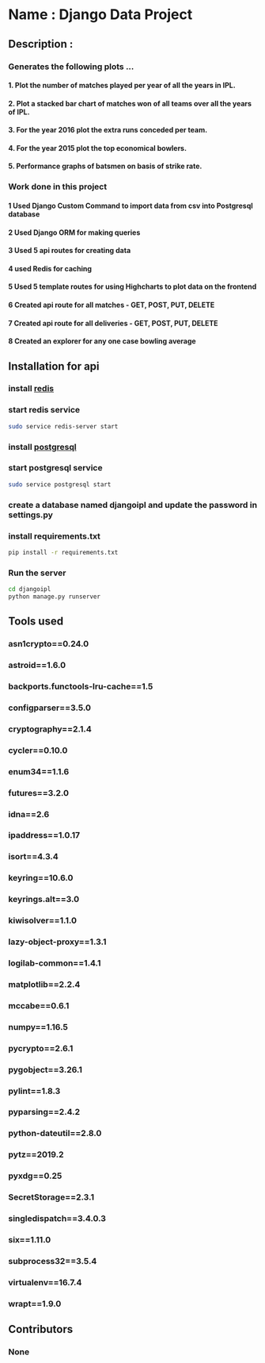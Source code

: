 # Name : Django Data Project

## Description :

### Generates the following plots ...

#### 1. Plot the number of matches played per year of all the years in IPL.
#### 2. Plot a stacked bar chart of matches won of all teams over all the years of IPL.
#### 3. For the year 2016 plot the extra runs conceded per team.
#### 4. For the year 2015 plot the top economical bowlers.
#### 5. Performance graphs of batsmen on basis of strike rate.

### Work done in this project

#### 1 Used Django Custom Command to import data from csv into Postgresql database
#### 2 Used Django ORM for making queries
#### 3 Used 5 api routes for creating data 
#### 4 used Redis for caching
#### 5 Used 5 template routes for using Highcharts to plot data on the frontend
#### 6 Created api route for all matches - GET, POST, PUT, DELETE
#### 7 Created api route for all deliveries - GET, POST, PUT, DELETE
#### 8 Created an explorer for any one case bowling average

## Installation for api

### install [redis](https://redis.io/)
### start redis service
```bash
sudo service redis-server start
```
### install [postgresql](https://www.postgresql.org/)
### start postgresql service

```bash
sudo service postgresql start
```
### create a database named djangoipl and update the password in settings.py
### install requirements.txt
```bash
pip install -r requirements.txt
```
### Run the server

```bash
cd djangoipl
python manage.py runserver
```

## Tools used

### asn1crypto==0.24.0
### astroid==1.6.0
### backports.functools-lru-cache==1.5
### configparser==3.5.0
### cryptography==2.1.4
### cycler==0.10.0
### enum34==1.1.6
### futures==3.2.0
### idna==2.6
### ipaddress==1.0.17
### isort==4.3.4
### keyring==10.6.0
### keyrings.alt==3.0
### kiwisolver==1.1.0
### lazy-object-proxy==1.3.1
### logilab-common==1.4.1
### matplotlib==2.2.4
### mccabe==0.6.1
### numpy==1.16.5
### pycrypto==2.6.1
### pygobject==3.26.1
### pylint==1.8.3
### pyparsing==2.4.2
### python-dateutil==2.8.0
### pytz==2019.2
### pyxdg==0.25
### SecretStorage==2.3.1
### singledispatch==3.4.0.3
### six==1.11.0
### subprocess32==3.5.4
### virtualenv==16.7.4
### wrapt==1.9.0

## Contributors

### None



